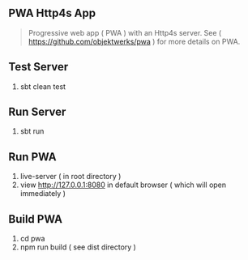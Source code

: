 PWA Http4s App
--------------
>Progressive web app ( PWA ) with an Http4s server. See ( https://github.com/objektwerks/pwa )
for more details on PWA.

Test Server
-----------
1. sbt clean test

Run Server
----------
1. sbt run

Run PWA
-------
1. live-server ( in root directory )
2. view http://127.0.0.1:8080 in default browser ( which will open immediately )

Build PWA
---------
1. cd pwa
2. npm run build ( see dist directory )